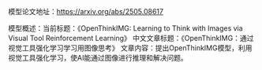 模型论文地址：https://arxiv.org/abs/2505.08617

模型概述：当前标题：《OpenThinkIMG: Learning to Think with Images via Visual Tool Reinforcement Learning》
中文文章标题：《OpenThinkIMG：通过视觉工具强化学习学习用图像思考》
文章内容：提出OpenThinkIMG模型，利用视觉工具强化学习，使AI能通过图像进行推理和解决问题。
